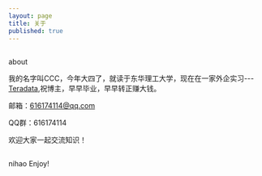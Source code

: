```yaml
---
layout: page
title: 关于
published: true
---
```


##

about

我的名字叫CCC，今年大四了，就读于东华理工大学，现在在一家外企实习---[Teradata](https://baike.baidu.com/item/Teradata/1792590?fr=aladdin),祝博主，早早毕业，早早转正赚大钱。

邮箱：616174114@qq.com 

QQ群：616174114

欢迎大家一起交流知识！

##

nihao
Enjoy!
